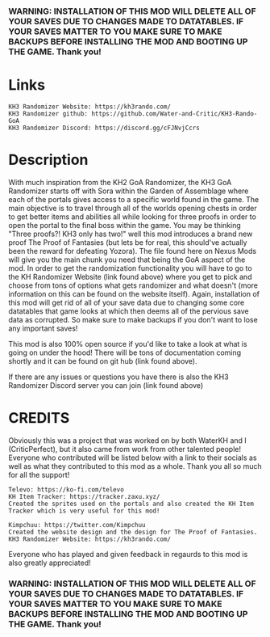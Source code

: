 ### **WARNING: INSTALLATION OF THIS MOD WILL DELETE ALL OF YOUR SAVES DUE TO CHANGES MADE TO DATATABLES. IF YOUR SAVES MATTER TO YOU MAKE SURE TO MAKE BACKUPS BEFORE INSTALLING THE MOD AND BOOTING UP THE GAME. Thank you!**

# Links
```
KH3 Randomizer Website: https://kh3rando.com/
KH3 Randomizer github: https://github.com/Water-and-Critic/KH3-Rando-GoA
KH3 Randomizer Discord: https://discord.gg/cFJNvjCcrs
```

# Description

With much inspiration from the KH2 GoA Randomizer, the KH3 GoA Randomizer starts off with Sora within the Garden of Assemblage where each of the portals gives access to a specific world found in the game. The main objective is to travel through all of the worlds opening chests in order to get better items and abilities all while looking for three proofs in order to open the portal to the final boss within the game. You may be thinking "Three proofs?! KH3 only has two!" well this mod introduces a brand new proof The Proof of Fantasies (but lets be for real, this should've actually been the reward for defeating Yozora). The file found here on Nexus Mods will give you the main chunk you need that being the GoA aspect of the mod. In order to get the randomization functionality you will have to go to the KH Randomizer Website (link found above) where you get to pick and choose from tons of options what gets randomizer and what doesn't (more information on this can be found on the website itself). Again, installation of this mod will get rid of all of your save data due to changing some core datatables that game looks at which then deems all of the pervious save data as corrupted. So make sure to make backups if you don't want to lose any important saves!


This mod is also 100% open source if you'd like to take a look at what is going on under the hood! There will be tons of documentation coming shortly and it can be found on git hub (link found above).


If there are any issues or questions you have there is also the KH3 Randomizer Discord server you can join (link found above)


# CREDITS

Obviously this was a project that was worked on by both WaterKH and I (CriticPerfect), but it also came from work from other talented people! Everyone who contributed will be listed below with a link to their socials as well as what they contributed to this mod as a whole. Thank you all so much for all the support!

```
Televo: https://ko-fi.com/televo
KH Item Tracker: https://tracker.zaxu.xyz/ 
Created the sprites used on the portals and also created the KH Item Tracker which is very useful for this mod! 
```
```
Kimpchuu: https://twitter.com/Kimpchuu
Created the website design and the design for The Proof of Fantasies.
KH3 Randomizer Website: https://kh3rando.com/
```

Everyone who has played and given feedback in regaurds to this mod is also greatly appreciated!

### **WARNING: INSTALLATION OF THIS MOD WILL DELETE ALL OF YOUR SAVES DUE TO CHANGES MADE TO DATATABLES. IF YOUR SAVES MATTER TO YOU MAKE SURE TO MAKE BACKUPS BEFORE INSTALLING THE MOD AND BOOTING UP THE GAME. Thank you!**
